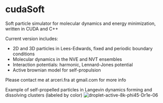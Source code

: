 # cudaSoft
Soft particle simulator for molecular dynamics and energy minimization, written in CUDA and C++

Current version includes:
- 2D and 3D particles in Lees-Edwards, fixed and periodic boundary conditions
- Molecular dynamics in the NVE and NVT ensembles
- Interaction potentials: harmonic, Lennard-Jones potential
- Active brownian model for self-propulsion


Please contact me at arceri.fra at gmail.com for more info

Example of self-propelled particles in Langevin dynamics forming and dissolving clusters (labeled by color)
![droplet-active-8k-phi45-Dr1e-06](https://github.com/farceri/cudaSoft/assets/32315176/bff8248f-6280-46ef-a79c-1a292d9551bc)
